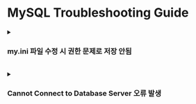 # MySQL Troubleshooting Guide

<details>
  <summary><h3>my.ini 파일 수정 시 권한 문제로 저장 안됨</h3></summary>

<b>환경</b> : Windows 10
<br>
<b>증상</b> : my.ini 파일 수정 후 저장 시 오류 발생
<br>
<b>원인</b> : 관리자 권한이 없어 파일 저장 불가능
<br>
<b>해결 방안</b> : my.ini 파일에 권한 부여
<b>참고 링크 : </b> [링크](https://nongue.tistory.com/75)

</details>

<br>

<details>
  <summary><h3>Cannot Connect to Database Server 오류 발생</h3></summary>

<b>환경</b> : Windows 10
<br>
<b>증상</b> : MySQL WorkBench 실행 후 Local instance MySQL80 클릭하니 아래 오류 발생

<br>

![image](https://github.com/JeHeeYu/Troubleshooting-Guide/assets/87363461/489ed7c8-5194-418c-8dac-8eb50f1b1ed8)


<br>

<br>
<b>원인</b> : MySQL 버전과 MySQL Workbench 버전이 상이해서 발생
<br>
<b>해결 방안</b> : my.ini 파일에 bind-address 입력 후 저장
<b>참고 링크 : </b> [링크](https://velog.io/@justdoplzz/mysql%EC%98%A4%EB%A5%98-Your-connection-attempt-failed-for-user-root-to-the-MySQL-server-at-localhost3306-Unable-to-connect-to-localhost-ERROR-10043-08S01-Bad-handshake)

</details>
